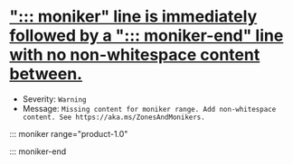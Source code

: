 # ["::: moniker" line is immediately followed by a "::: moniker-end" line with no non-whitespace content between.](https://ceapex.visualstudio.com/Engineering/_workitems/edit/23726)
- Severity: `Warning`
- Message: `Missing content for moniker range. Add non-whitespace content. See https://aka.ms/ZonesAndMonikers.`

::: moniker range="product-1.0"


::: moniker-end
